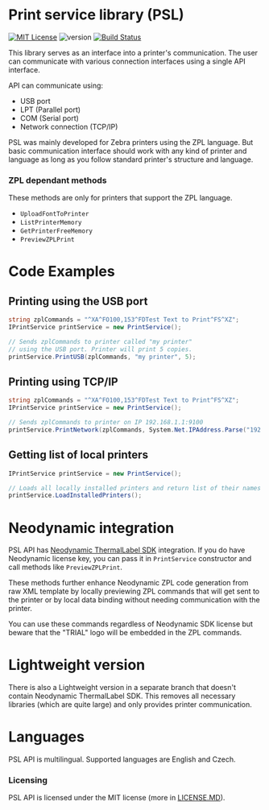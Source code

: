 ﻿# Print service library (PSL)

[![MIT License](https://img.shields.io/badge/License-MIT-yellow.svg)](https://github.com/Bukk94/PrintServiceLibrary/blob/master/LICENSE)
![version](https://img.shields.io/badge/version-1.0-blue) 
[![Build Status](https://travis-ci.com/Bukk94/PrintServiceLibrary.svg?token=XTeWt6KEyExzbH1iNFWD&branch=master)](https://travis-ci.com/Bukk94/PrintServiceLibrary)

This library serves as an interface into a printer's communication. 
The user can communicate with various connection interfaces using a single API interface.

API can communicate using:
- USB port
- LPT (Parallel port)
- COM (Serial port)
- Network connection (TCP/IP)

PSL was mainly developed for Zebra printers using the ZPL language. 
But basic communication interface should work with any kind of printer and language as long as you follow standard printer's structure and language.

### ZPL dependant methods

These methods are only for printers that support the ZPL language.
- `UploadFontToPrinter`
- `ListPrinterMemory`
- `GetPrinterFreeMemory`
- `PreviewZPLPrint`

# Code Examples

## Printing using the USB port

```csharp
string zplCommands = "^XA^FO100,153^FDTest Text to Print^FS^XZ";
IPrintService printService = new PrintService();

// Sends zplCommands to printer called "my printer" 
// using the USB port. Printer will print 5 copies.
printService.PrintUSB(zplCommands, "my printer", 5);
```

## Printing using TCP/IP

```csharp
string zplCommands = "^XA^FO100,153^FDTest Text to Print^FS^XZ";
IPrintService printService = new PrintService();

// Sends zplCommands to printer on IP 192.168.1.1:9100
printService.PrintNetwork(zplCommands, System.Net.IPAddress.Parse("192.168.1.1"), 9100);
```

## Getting list of local printers
```csharp
IPrintService printService = new PrintService();

// Loads all locally installed printers and return list of their names
printService.LoadInstalledPrinters();
```

# Neodynamic integration

PSL API has [Neodynamic ThermalLabel SDK](https://www.neodynamic.com/products/printing/thermal-label/sdk-vb-net-csharp/download/) 
integration. If you do have Neodynamic license key, you can pass it in 
`PrintService` constructor and call methods like `PreviewZPLPrint`.

These methods further enhance Neodynamic ZPL code generation from raw XML template by locally 
previewing ZPL commands that will get sent to the printer or by local data binding without needing communication with the printer.

You can use these commands regardless of Neodynamic SDK license but beware that the "TRIAL" logo will be embedded in the ZPL commands.

# Lightweight version

There is also a Lightweight version in a separate branch that doesn't contain Neodynamic ThermalLabel SDK.
This removes all necessary libraries (which are quite large) and only provides printer communication.

# Languages

PSL API is multilingual. Supported languages are English and Czech.

### Licensing

PSL API is licensed under the MIT license (more in [LICENSE.MD](https://github.com/Bukk94/PrintServiceLibrary/blob/master/LICENSE)).